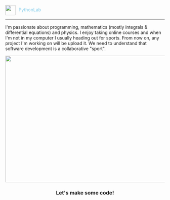 
<img src='https://etopian.com/wp-content/uploads/icon_python.png' style='width:32px;height:32px;vertical-align:middle;
margin-right:10px;'/><font style='color:skyblue;'>PythonLab</font>
<hr>
<p>I'm passionate about programming, mathematics (mostly integrals & differential equations) and physics. 
I enjoy taking online courses and when I'm not in my computer I usually heading out for sports. From now on, any project I'm
working on will be upload it. We need to understand that software development is a collaborative "sport".</p>
<img src='http://www.thegreatcourses.com/media/catalog/product/cache/1/image/800x600/0f396e8a55728e79b48334e699243c07/1/4/1452---base_image_4.1424267738.jpg' style='margin-left:auto;margin-right:auto;width:600px;height:400px;'/>
<center><h3>Let's make some code!</h3></center>



